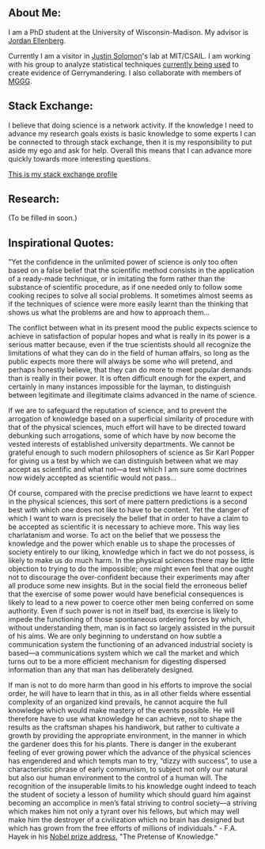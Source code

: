 ## About Me:
I am a PhD student at the University of Wisconsin-Madison. My advisor is [Jordan Ellenberg](http://www.math.wisc.edu/~ellenber/).

Currently I am a visitor in [Justin Solomon](https://people.csail.mit.edu/jsolomon/)'s lab at MIT/CSAIL. I am working with his group to analyze statistical techniques [currently being used](https://arxiv.org/abs/1801.03783) to create evidence of Gerrymandering. I also collaborate with members of [MGGG](https://mggg.org/).

## Stack Exchange:

I believe that doing science is a network activity. If the knowledge I need to advance my research goals exists is basic knowledge to some experts I can be connected to through stack exchange, then it is my responsibility to put aside my ego and ask for help. Overall this means that I can advance more quickly towards more interesting questions.

[This is my stack exchange profile](https://stackexchange.com/users/2174622/lorenzo) 

## Research:

(To be filled in soon.)

## Inspirational Quotes:

"Yet the confidence in the unlimited power of science is only too often based on a false belief that the scientific method consists in the application of a ready-made technique, or in imitating the form rather than the substance of scientific procedure, as if one needed only to follow some cooking recipes to solve all social problems. It sometimes almost seems as if the techniques of science were more easily learnt than the thinking that shows us what the problems are and how to approach them...

The conflict between what in its present mood the public expects science to achieve in satisfaction of popular hopes and what is really in its power is a serious matter because, even if the true scientists should all recognize the limitations of what they can do in the field of human affairs, so long as the public expects more there will always be some who will pretend, and perhaps honestly believe, that they can do more to meet popular demands than is really in their power. It is often difficult enough for the expert, and certainly in many instances impossible for the layman, to distinguish between legitimate and illegitimate claims advanced in the name of science. 

If we are to safeguard the reputation of science, and to prevent the arrogation of knowledge based on a superficial similarity of procedure with that of the physical sciences, much effort will have to be directed toward debunking such arrogations, some of which have by now become the vested interests of established university departments. We cannot be grateful enough to such modern philosophers of science as Sir Karl Popper for giving us a test by which we can distinguish between what we may accept as scientific and what not—a test which I am sure some doctrines now widely accepted as scientific would not pass...

Of course, compared with the precise predictions we have learnt to expect in the physical sciences, this sort of mere pattern predictions is a second best with which one does not like to have to be content. Yet the danger of which I want to warn is precisely the belief that in order to have a claim to be accepted as scientific it is necessary to achieve more. This way lies charlatanism and worse. To act on the belief that we possess the knowledge and the power which enable us to shape the processes of society entirely to our liking, knowledge which in fact we do not possess, is likely to make us do much harm. In the physical sciences there may be little objection to trying to do the impossible; one might even feel that one ought not to discourage the over-confident because their experiments may after all produce some new insights. But in the social field the erroneous belief that the exercise of some power would have beneficial consequences is likely to lead to a new power to coerce other men being conferred on some authority. Even if such power is not in itself bad, its exercise is likely to impede the functioning of those spontaneous ordering forces by which, without understanding them, man is in fact so largely assisted in the pursuit of his aims. We are only beginning to understand on how subtle a communication system the functioning of an advanced industrial society is based—a communications system which we call the market and which turns out to be a more efficient mechanism for digesting dispersed information than any that man has deliberately designed.

If man is not to do more harm than good in his efforts to improve the social order, he will have to learn that in this, as in all other fields where essential complexity of an organized kind prevails, he cannot acquire the full knowledge which would make mastery of the events possible. He will therefore have to use what knowledge he can achieve, not to shape the results as the craftsman shapes his handiwork, but rather to cultivate a growth by providing the appropriate environment, in the manner in which the gardener does this for his plants. There is danger in the exuberant feeling of ever growing power which the advance of the physical sciences has engendered and which tempts man to try, “dizzy with success”, to use a characteristic phrase of early communism, to subject not only our natural but also our human environment to the control of a human will. The recognition of the insuperable limits to his knowledge ought indeed to teach the student of society a lesson of humility which should guard him against becoming an accomplice in men’s fatal striving to control society—a striving which makes him not only a tyrant over his fellows, but which may well make him the destroyer of a civilization which no brain has designed but which has grown from the free efforts of millions of individuals." - F.A. Hayek in his [Nobel prize address](https://www.nobelprize.org/prizes/economic-sciences/1974/hayek/lecture/), "The Pretense of Knowledge."
